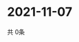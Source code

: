 # 2021-11-07
  共 0条

  <!-- BEGIN -->
  <!-- 最后更新时间Sun Nov 07 2021 12:06:45 GMT+0000 (Coordinated Universal Time) -->
  
  <!-- END -->
  
  